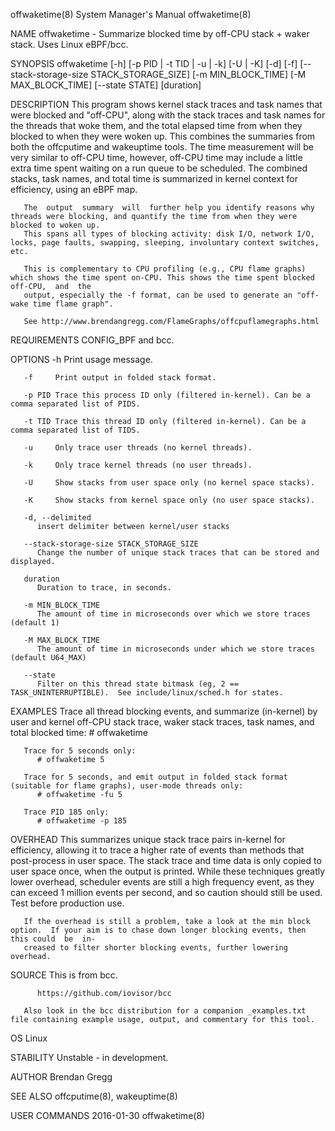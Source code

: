 offwaketime(8)							    System Manager's Manual							offwaketime(8)

NAME
       offwaketime - Summarize blocked time by off-CPU stack + waker stack. Uses Linux eBPF/bcc.

SYNOPSIS
       offwaketime  [-h]  [-p  PID  |  -t TID | -u | -k] [-U | -K] [-d] [-f] [--stack-storage-size STACK_STORAGE_SIZE] [-m MIN_BLOCK_TIME] [-M MAX_BLOCK_TIME]
       [--state STATE] [duration]

DESCRIPTION
       This program shows kernel stack traces and task names that were blocked and "off-CPU", along with the stack traces and task names for the threads  that
       woke  them,  and	 the  total  elapsed time from when they blocked to when they were woken up.  This combines the summaries from both the offcputime and
       wakeuptime tools.  The time measurement will be very similar to off-CPU time, however, off-CPU time may include a little extra time spent waiting on  a
       run queue to be scheduled.  The combined stacks, task names, and total time is summarized in kernel context for efficiency, using an eBPF map.

       The  output  summary  will  further help you identify reasons why threads were blocking, and quantify the time from when they were blocked to woken up.
       This spans all types of blocking activity: disk I/O, network I/O, locks, page faults, swapping, sleeping, involuntary context switches, etc.

       This is complementary to CPU profiling (e.g., CPU flame graphs) which shows the time spent on-CPU. This shows the time spent blocked off-CPU,  and  the
       output, especially the -f format, can be used to generate an "off-wake time flame graph".

       See http://www.brendangregg.com/FlameGraphs/offcpuflamegraphs.html

REQUIREMENTS
       CONFIG_BPF and bcc.

OPTIONS
       -h     Print usage message.

       -f     Print output in folded stack format.

       -p PID Trace this process ID only (filtered in-kernel). Can be a comma separated list of PIDS.

       -t TID Trace this thread ID only (filtered in-kernel). Can be a comma separated list of TIDS.

       -u     Only trace user threads (no kernel threads).

       -k     Only trace kernel threads (no user threads).

       -U     Show stacks from user space only (no kernel space stacks).

       -K     Show stacks from kernel space only (no user space stacks).

       -d, --delimited
	      insert delimiter between kernel/user stacks

       --stack-storage-size STACK_STORAGE_SIZE
	      Change the number of unique stack traces that can be stored and displayed.

       duration
	      Duration to trace, in seconds.

       -m MIN_BLOCK_TIME
	      The amount of time in microseconds over which we store traces (default 1)

       -M MAX_BLOCK_TIME
	      The amount of time in microseconds under which we store traces (default U64_MAX)

       --state
	      Filter on this thread state bitmask (eg, 2 == TASK_UNINTERRUPTIBLE).  See include/linux/sched.h for states.

EXAMPLES
       Trace all thread blocking events, and summarize (in-kernel) by user and kernel off-CPU stack trace, waker stack traces, task names, and total blocked
       time:
	      # offwaketime

       Trace for 5 seconds only:
	      # offwaketime 5

       Trace for 5 seconds, and emit output in folded stack format (suitable for flame graphs), user-mode threads only:
	      # offwaketime -fu 5

       Trace PID 185 only:
	      # offwaketime -p 185

OVERHEAD
       This  summarizes unique stack trace pairs in-kernel for efficiency, allowing it to trace a higher rate of events than methods that post-process in user
       space.  The stack trace and time data is only copied to user space once, when the output is printed. While these	 techniques  greatly  lower  overhead,
       scheduler  events  are  still  a high frequency event, as they can exceed 1 million events per second, and so caution should still be used. Test before
       production use.

       If the overhead is still a problem, take a look at the min block option.	 If your aim is to chase down longer blocking events, then this could  be  in‐
       creased to filter shorter blocking events, further lowering overhead.

SOURCE
       This is from bcc.

	      https://github.com/iovisor/bcc

       Also look in the bcc distribution for a companion _examples.txt file containing example usage, output, and commentary for this tool.

OS
       Linux

STABILITY
       Unstable - in development.

AUTHOR
       Brendan Gregg

SEE ALSO
       offcputime(8), wakeuptime(8)

USER COMMANDS								  2016-01-30								offwaketime(8)
